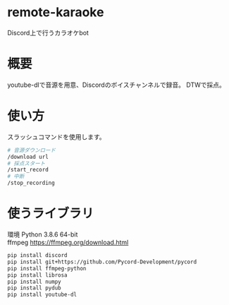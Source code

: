 # remote-karaoke
Discord上で行うカラオケbot

# 概要
youtube-dlで音源を用意、Discordのボイスチャンネルで録音。
DTWで採点。

# 使い方
スラッシュコマンドを使用します。
```bash
# 音源ダウンロード
/download url
# 採点スタート
/start_record
# 中断
/stop_recording
```

# 使うライブラリ
環境 Python 3.8.6 64-bit <br>
ffmpeg <https://ffmpeg.org/download.html><br>

```bash
pip install discord
pip install git+https://github.com/Pycord-Development/pycord
pip install ffmpeg-python
pip install librosa
pip install numpy
pip install pydub
pip install youtube-dl
```
